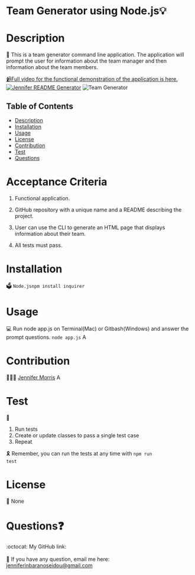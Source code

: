 
# Team Generator using Node.js💡
  
  
  
  # Description
  📝 This is a team generator command line application. The application will prompt the user for information about the team manager and then information about the team members.

<a href="https://youtu.be/KDYLwKzrlbc" rel="nofollow"><g-emoji class="g-emoji" alias="video_camera" fallback-src="https://github.githubassets.com/images/icons/emoji/unicode/1f4f9.png">📹</g-emoji>Full video for the functional demonstration of the application is here.</a>
    <a target="_blank" rel="noopener noreferrer" href="/jmorris107/Template-Engine---Employee-Summary.github.io/blob/main/src/team.generator.gif"><img src="/jmorris107/Good-README-Generator.github.io/raw/main/src/jennifer.readme.gif" alt="Jennifer README Generator" style="max-width:100%;"></a>
    <img src="/jmorris107/Template-Engine---Employee-Summary.github.io/raw/main/src/team.generator.gif" alt="Team Generator" style="max-width:100%;">

  ## Table of Contents
  - [Description](#description)
  - [Installation](#installation)
  - [Usage](#usage)
  - [License](#license)
  - [Contribution](#contribution)
  - [Test](#test)
  - [Questions](#questions)

 # Acceptance Criteria
1. Functional application.
2. GitHub repository with a unique name and a README describing the project.
3. User can use the CLI to generate an HTML page that displays information about      their team.

4. All tests must pass.


  # Installation
  🗳 <code>Node.js</code><code>npm install inquirer</code>
  # Usage
  💻 Run node app.js on Terminal(Mac) or Gitbash(Windows) and answer the prompt questions. <code>node app.js</code>
  A
  # Contribution
  👩🏻‍💻 <a href="https://github.com/jmorris107">Jennifer Morris</a>
  A
  # Test
  🧩
1. Run tests
2. Create or update classes to pass a single test case
3. Repeat

🎗 Remember, you can run the tests at any time with <code>npm run test</code>
  
  # License
  🚀
  None

  # Questions❓
  :octocat: My GitHub link: [](https://github.com/)<br />
  <br />
   📩 If you have any question, email me here: jenniferinbaranoseidou@gmail.com<br /><br />
